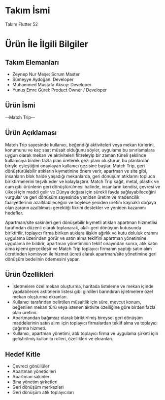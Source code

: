 # **Takım İsmi**

Takım Flutter 52

# Ürün İle İlgili Bilgiler

## Takım Elemanları
- Zeynep Nur Meşe: Scrum Master
- Sümeyye Aydoğan: Developer
- Muhammed Mustafa Aksoy: Developer
- Yunus Emre Gürel: Product Owner / Developer

## Ürün İsmi

--Match Trip--

## Ürün Açıklaması

Match Trip sayesinde kullanıcı, beğendiği aktiviteleri veya mekan türlerini, konumunu ve kaç saat müsait olduğunu söyler, uygulama bu sınırlamalara uygun olarak mekan ve aktiviteleri filtreleyip bir zaman tüneli şeklinde kullanıcıya birden fazla plan üreterek gezi planı oluşturur, bu planlardan biriyle eşleştiğini onaylayan kullanıcı gezisine başlar. Match Trip, geri dönüştürülebilir atıkların kıymetinine önem verir, apartman ve site gibi, insanların blok halde yaşadığı mekanlarda, geri dönüşüm atıklarını topluca biriktirmelerini teşvik eder ve kolaylaştırır. Match Trip kağıt, metal, plastik ve cam gibi ürünlerin geri dönüştürülmesi halinde, insanların kendisi, çevresi ve ülkesi için maddi gelir ve Dünya doğası için sürekli fayda sağlayabileceğini vurgular ve geri dönüşüm sayesinde yeniden üretim ve madencilik faaliyetlerinin azaltılabileceğini ve böylece yeniden üretim kaynaklı doğaya olan zararın azaltılması gerektiği fikrini destekler ve yeniden kazanımı hedefler.

Apartman/site sakinleri geri dönüşebilir kıymetli atıkları apartman hizmetlisi tarafından düzenli olarak toplanarak, akıllı geri dönüşüm kutusunda biriktirilir, toplayıcı firma biriken atıklara ilişkin ağırlık ve kutu doluluk oranını uygulama üzerinden görür ve satın alma teklifini apartman yönetimine uygulama ile bildirir, apartman yönetiminin teklif onayından sonra, atık satın alma işlemi gerçekleşir ve Match Trip toplayıcı firmanın yaptığı satın alım ücretinden komisyon ile hizmet ücreti alarak apartman/site yönetimine geri dönüşüm bedelinin ödemesini yapar.

## Ürün Özellikleri

- İşletmelere özel mekan oluşturma, haritada listeleme ve mekan içinde yapılabilecek aktitelerin listesi gibi girdileri barındıran işletmelere özel mekan oluşturma ekranları.
- Kullanıcı tarafından belirtilen müsaitlik için süre, mevcut konum, beğenilen mekan türü veya istenen aktivite özelliğine göre birden fazla plan üretimi.
- Apartmandan bağımsız olarak biriktirilmiş bireysel geri dönüşüm maddelerinin satın alımı için toplayıcı firmalardan teklif alma ve toplayıcı çağırma hizmeti.
- Kullanıcı, apartman yönetimi, atık toplayıcı firma ve uygulama şirketi için geliştirilmiş kullanıcı rolleri, özellikleri ve ekranları.

## Hedef Kitle

- Çevreci gönüllüler
- Apartman yöneticileri
- Apartman sakinleri
- Bina yönetim şirketleri 
- Geri dönüşüm merkezleri
- Geri dönüşüm atık toplayıcıları


